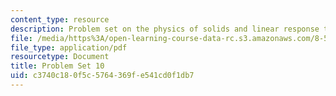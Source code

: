 ```yaml
---
content_type: resource
description: Problem set on the physics of solids and linear response theory.
file: /media/https%3A/open-learning-course-data-rc.s3.amazonaws.com/8-512-theory-of-solids-ii-spring-2009/c3740c180f5c5764369fe541cd0f1db7_MIT8_512s09_pset10.pdf
file_type: application/pdf
resourcetype: Document
title: Problem Set 10
uid: c3740c18-0f5c-5764-369f-e541cd0f1db7
---
```

